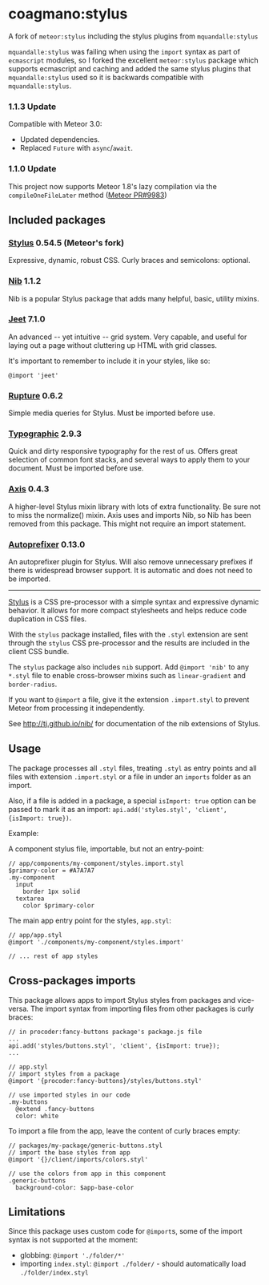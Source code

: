 # coagmano:stylus

A fork of `meteor:stylus` including the stylus plugins from `mquandalle:stylus`

`mquandalle:stylus` was failing when using the `import` syntax as part of
`ecmascript` modules, so I forked the excellent `meteor:stylus` package which
supports ecmascript and caching and added the same stylus plugins that
`mquandalle:stylus` used so it is backwards compatible with `mquandalle:stylus`.


### 1.1.3 Update

Compatible with Meteor 3.0:
  - Updated dependencies. 
  - Replaced `Future` with `async`/`await`.

### 1.1.0 Update

This project now supports Meteor 1.8's lazy compilation via the
`compileOneFileLater` method ([Meteor PR#9983](https://github.com/meteor/meteor/pull/9983))

## Included packages

### [Stylus](http://stylus-lang.com/) 0.54.5 (Meteor's fork)

Expressive, dynamic, robust CSS. Curly braces and semicolons: optional.

### [Nib](http://tj.github.io/nib/) 1.1.2

Nib is a popular Stylus package that adds many helpful, basic, utility mixins.

### [Jeet](http://jeet.gs/) 7.1.0

An advanced -- yet intuitive -- grid system. Very capable, and useful for laying
out a page without cluttering up HTML with grid classes.

It's important to remember to include it in your styles, like so:

```
@import 'jeet'
```

### [Rupture](http://jenius.github.io/rupture/) 0.6.2

Simple media queries for Stylus. Must be imported before use.

### [Typographic](https://github.com/corysimmons/typographic) 2.9.3

Quick and dirty responsive typography for the rest of us. Offers great selection
of common font stacks, and several ways to apply them to your document. Must be
imported before use.

### [Axis](http://axis.netlify.com/) 0.4.3

A higher-level Stylus mixin library with lots of extra functionality. Be sure
not to miss the normalize() mixin. Axis uses and imports Nib, so Nib has been
removed from this package. This might not require an import statement.

### [Autoprefixer](https://github.com/jenius/autoprefixer-stylus) 0.13.0

An autoprefixer plugin for Stylus. Will also remove unnecessary prefixes if
there is widespread browser support. It is automatic and does not need to be
imported.

------

[Stylus](http://learnboost.github.com/stylus/) is a CSS pre-processor with a
simple syntax and expressive dynamic behavior. It allows for more compact
stylesheets and helps reduce code duplication in CSS files.

With the `stylus` package installed, files with the `.styl` extension are sent
through the `stylus` CSS pre-processor and the results are included in the
client CSS bundle.

The `stylus` package also includes `nib` support. Add `@import 'nib'` to any
`*.styl` file to enable cross-browser mixins such as `linear-gradient` and
`border-radius`.

If you want to `@import` a file, give it the extension `.import.styl`
to prevent Meteor from processing it independently.

See <http://tj.github.io/nib/> for documentation of the nib extensions of Stylus.


## Usage

The package processes all `.styl` files, treating `.styl` as entry points
and all files with extension `.import.styl` or a file in under an `imports`
folder as an import.

Also, if a file is added in a package, a special `isImport: true` option can be
passed to mark it as an import: `api.add('styles.styl', 'client', {isImport: true})`.

Example:

A component stylus file, importable, but not an entry-point:

```stylus
// app/components/my-component/styles.import.styl
$primary-color = #A7A7A7
.my-component
  input
    border 1px solid
  textarea
    color $primary-color
```

The main app entry point for the styles, `app.styl`:

```stylus
// app/app.styl
@import './components/my-component/styles.import'

// ... rest of app styles
```


## Cross-packages imports

This package allows apps to import Stylus styles from packages and vice-versa.
The import syntax from importing files from other packages is curly braces:

```javasciprt
// in procoder:fancy-buttons package's package.js file
...
api.add('styles/buttons.styl', 'client', {isImport: true});
...
```

```stylus
// app.styl
// import styles from a package
@import '{procoder:fancy-buttons}/styles/buttons.styl'

// use imported styles in our code
.my-buttons
  @extend .fancy-buttons
  color: white
```

To import a file from the app, leave the content of curly braces empty:

```stylus
// packages/my-package/generic-buttons.styl
// import the base styles from app
@import '{}/client/imports/colors.styl'

// use the colors from app in this component
.generic-buttons
  background-color: $app-base-color
```


## Limitations

Since this package uses custom code for `@import`s, some of the import syntax is
not supported at the moment:

- globbing: `@import './folder/*'`
- importing `index.styl`: `@import ./folder/` - should automatically load
  `./folder/index.styl`

